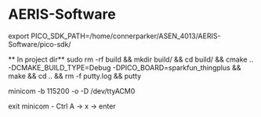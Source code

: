 # AERIS-Software

export PICO_SDK_PATH=/home/connerparker/ASEN_4013/AERIS-Software/pico-sdk/

** In project dir**
sudo rm -rf build && mkdir build/ && cd build/ && cmake .. -DCMAKE_BUILD_TYPE=Debug -DPICO_BOARD=sparkfun_thingplus && make && cd .. && rm -f putty.log && putty

minicom -b 115200 -o -D /dev/ttyACM0

exit minicom - Ctrl A -> x -> enter
